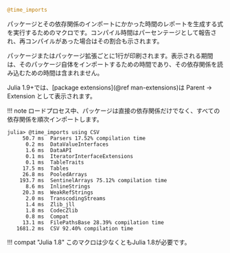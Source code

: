 ```julia
@time_imports
```

パッケージとその依存関係のインポートにかかった時間のレポートを生成する式を実行するためのマクロです。コンパイル時間はパーセンテージとして報告され、再コンパイルがあった場合はその割合も示されます。

パッケージまたはパッケージ拡張ごとに1行が印刷されます。表示される期間は、そのパッケージ自体をインポートするための時間であり、その依存関係を読み込むための時間は含まれません。

Julia 1.9+では、[package extensions](@ref man-extensions)は Parent → Extension として表示されます。

!!! note
    ロードプロセス中、パッケージは直接の依存関係だけでなく、すべての依存関係を順次インポートします。


```julia-repl
julia> @time_imports using CSV
     50.7 ms  Parsers 17.52% compilation time
      0.2 ms  DataValueInterfaces
      1.6 ms  DataAPI
      0.1 ms  IteratorInterfaceExtensions
      0.1 ms  TableTraits
     17.5 ms  Tables
     26.8 ms  PooledArrays
    193.7 ms  SentinelArrays 75.12% compilation time
      8.6 ms  InlineStrings
     20.3 ms  WeakRefStrings
      2.0 ms  TranscodingStreams
      1.4 ms  Zlib_jll
      1.8 ms  CodecZlib
      0.8 ms  Compat
     13.1 ms  FilePathsBase 28.39% compilation time
   1681.2 ms  CSV 92.40% compilation time
```

!!! compat "Julia 1.8"
    このマクロは少なくともJulia 1.8が必要です。

